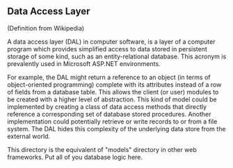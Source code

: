 ## Data Access Layer

(Definition from Wikipedia)

A data access layer (DAL) in computer software, is a layer of a computer program
which provides simplified access to data stored in persistent storage of some
kind, such as an entity-relational database. This acronym is prevalently used in
Microsoft ASP.NET environments.

For example, the DAL might return a reference to an object (in terms of
object-oriented programming) complete with its attributes instead of a row of
fields from a database table. This allows the client (or user) modules to be
created with a higher level of abstraction. This kind of model could be
implemented by creating a class of data access methods that directly reference a
corresponding set of database stored procedures. Another implementation could
potentially retrieve or write records to or from a file system. The DAL hides
this complexity of the underlying data store from the external world.

This directory is the equivalent of "models" directory in other web frameworks.
Put all of you database logic here.
